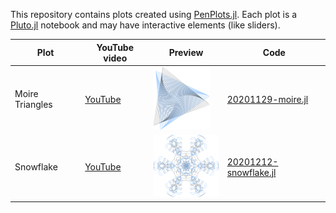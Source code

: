 This repository contains plots created using [PenPlots.jl](https://github.com/paulgb/PenPlots.jl).
Each plot is a [Pluto.jl](https://github.com/fonsp/Pluto.jl) notebook and may have interactive elements (like sliders).

| Plot | YouTube video | Preview | Code |
| ---- | ------------- | ------- | ----- |
| Moire Triangles | [YouTube](https://www.youtube.com/watch?v=O7mgvS0EF40) | <img src="plots/20201129-moire.svg" height="100" /> | [20201129-moire.jl](code/20201129-moire.jl) |
| Snowflake | [YouTube](https://www.youtube.com/watch?v=LSsMdzUpIhM) | <img src="plots/20201212-snowflake.svg" height="100" /> |[20201212-snowflake.jl](code/20201212-snowflake.jl) |





